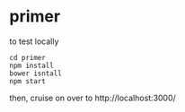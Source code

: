 # primer

to test locally

	cd primer
	npm install
	bower isntall
	npm start

then, cruise on over to http://localhost:3000/